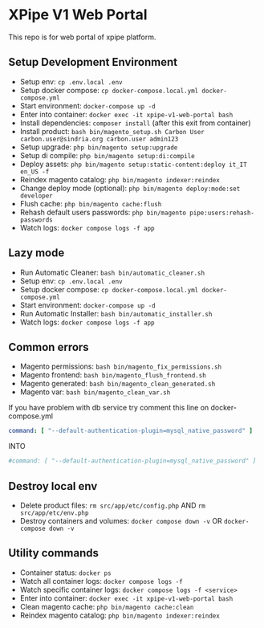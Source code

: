 # XPipe V1 Web Portal

This repo is for web portal of xpipe platform.

## Setup Development Environment

- Setup env: `cp .env.local .env`
- Setup docker compose: `cp docker-compose.local.yml docker-compose.yml`
- Start environment: `docker-compose up -d`
- Enter into container: `docker exec -it xpipe-v1-web-portal bash`
- Install dependencies: `composer install` (after this exit from container)
- Install product: `bash bin/magento_setup.sh Carbon User carbon.user@sindria.org carbon.user admin123`
- Setup upgrade: `php bin/magento setup:upgrade`
- Setup di compile: `php bin/magento setup:di:compile`
- Deploy assets: `php bin/magento setup:static-content:deploy it_IT en_US -f`
- Reindex magento catalog: `php bin/magento indexer:reindex`
- Change deploy mode (optional): `php bin/magento deploy:mode:set developer`
- Flush cache: `php bin/magento cache:flush`
- Rehash default users passwords: `php bin/magento pipe:users:rehash-passwords`
- Watch logs: `docker compose logs -f app`

## Lazy mode

- Run Automatic Cleaner: `bash bin/automatic_cleaner.sh`
- Setup env: `cp .env.local .env`
- Setup docker compose: `cp docker-compose.local.yml docker-compose.yml`
- Start environment: `docker-compose up -d`
- Run Automatic Installer: `bash bin/automatic_installer.sh`
- Watch logs: `docker compose logs -f app`

## Common errors

- Magento permissions: `bash bin/magento_fix_permissions.sh`
- Magento frontend: `bash bin/magento_flush_frontend.sh`
- Magento generated: `bash bin/magento_clean_generated.sh`
- Magento var: `bash bin/magento_clean_var.sh`

If you have problem with db service try comment this line on docker-compose.yml


```yaml
command: [ "--default-authentication-plugin=mysql_native_password" ]
```

INTO

```yaml
#command: [ "--default-authentication-plugin=mysql_native_password" ]
```


## Destroy local env

- Delete product files: `rm src/app/etc/config.php` AND `rm src/app/etc/env.php`
- Destroy containers and volumes: `docker compose down -v` OR `docker-compose down -v`

## Utility commands

- Container status: `docker ps`
- Watch all container logs: `docker compose logs -f`
- Watch specific container logs: `docker compose logs -f <service>`
- Enter into container: `docker exec -it xpipe-v1-web-portal bash`
- Clean magento cache: `php bin/magento cache:clean`
- Reindex magento catalog: `php bin/magento indexer:reindex`